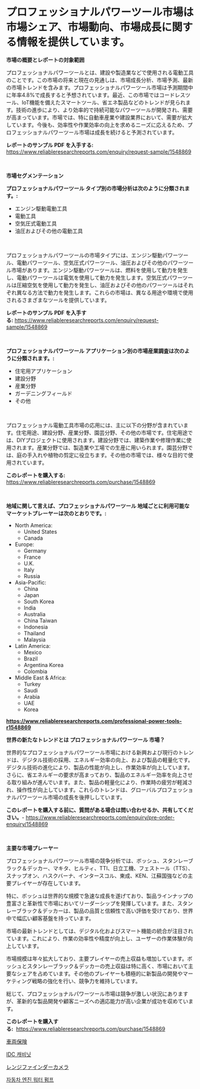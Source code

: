 <p><h1>プロフェッショナルパワーツール市場は市場シェア、市場動向、市場成長に関する情報を提供しています。</h1></p><p><strong>市場の概要とレポートの対象範囲</strong></p>
<p><p>プロフェッショナルパワーツールとは、建設や製造業などで使用される電動工具のことです。この市場の将来と現在の見通しは、市場成長分析、市場予測、最新の市場トレンドを含みます。プロフェッショナルパワーツール市場は予測期間中に年率4.8%で成長すると予想されています。最近、この市場ではコードレスツール、IoT機能を備えたスマートツール、省エネ製品などのトレンドが見られます。技術の進歩により、より効率的で持続可能なパワーツールが開発され、需要が高まっています。市場では、特に自動車産業や建設業界において、需要が拡大しています。今後も、効率性や作業効率の向上を求めるニーズに応えるため、プロフェッショナルパワーツール市場は成長を続けると予測されています。</p></p>
<p><strong>レポートのサンプル PDF を入手する:</strong> <a href="https://www.reliableresearchreports.com/enquiry/request-sample/1548869">https://www.reliableresearchreports.com/enquiry/request-sample/1548869</a></p>
<p>&nbsp;</p>
<p><strong>市場セグメンテーション</strong></p>
<p><strong>プロフェッショナルパワーツール タイプ別の市場分析は次のように分類されます。:</strong></p>
<p><ul><li>エンジン駆動電動工具</li><li>電動工具</li><li>空気圧式電動工具</li><li>油圧およびその他の電動工具</li></ul></p>
<p>&nbsp;</p>
<p><p>プロフェッショナルパワーツールの市場タイプには、エンジン駆動パワーツール、電動パワーツール、空気圧式パワーツール、油圧およびその他のパワーツール市場があります。エンジン駆動パワーツールは、燃料を使用して動力を発生し、電動パワーツールは電気を使用して動力を発生します。空気圧式パワーツールは圧縮空気を使用して動力を発生し、油圧およびその他のパワーツールはそれぞれ異なる方法で動力を発生します。これらの市場は、異なる用途や環境で使用されるさまざまなツールを提供しています。</p></p>
<p><strong>レポートのサンプル PDF を入手する:</strong>&nbsp;<a href="https://www.reliableresearchreports.com/enquiry/request-sample/1548869">https://www.reliableresearchreports.com/enquiry/request-sample/1548869</a></p>
<p>&nbsp;</p>
<p><strong> プロフェッショナルパワーツール アプリケーション別の市場産業調査は次のように分類されます。:</strong></p>
<p><ul><li>住宅用アプリケーション</li><li>建設分野</li><li>産業分野</li><li>ガーデニングフィールド</li><li>その他</li></ul></p>
<p>&nbsp;</p>
<p><p>プロフェッショナル電動工具市場の応用には、主に以下の分野が含まれています。住宅用途、建設分野、産業分野、園芸分野、その他の市場です。住宅用途では、DIYプロジェクトに使用されます。建設分野では、建築作業や修理作業に使用されます。産業分野では、製造業や工場での生産に用いられます。園芸分野では、庭の手入れや植物の剪定に役立ちます。その他の市場では、様々な目的で使用されています。</p></p>
<p><strong>このレポートを購入する:</strong>&nbsp; <a href="https://www.reliableresearchreports.com/purchase/1548869">https://www.reliableresearchreports.com/purchase/1548869</a></p>
<p>&nbsp;</p>
<p><strong>地域に関して言えば、プロフェッショナルパワーツール 地域ごとに利用可能なマーケットプレーヤーは次のとおりです。:</strong></p>
<p><ul>
    <li>
        North America:
        <ul>
            <li>United States</li>
            <li>Canada</li>
        </ul>
    </li>
    <li>
        Europe:
        <ul>
            <li>Germany</li>
            <li>France</li>
            <li>U.K.</li>
            <li>Italy</li>
            <li>Russia</li>
        </ul>
    </li>
    <li>
        Asia-Pacific:
        <ul>
            <li>China</li>
            <li>Japan</li>
            <li>South Korea</li>
            <li>India</li>
            <li>Australia</li>
            <li>China Taiwan</li>
            <li>Indonesia</li>
            <li>Thailand</li>
            <li>Malaysia</li>
        </ul>
    </li>
    <li>
        Latin America:
        <ul>
            <li>Mexico</li>
            <li>Brazil</li>
            <li>Argentina Korea</li>
            <li>Colombia</li>
        </ul>
    </li>
    <li>
        Middle East & Africa:
        <ul>
            <li>Turkey</li>
            <li>Saudi</li>
            <li>Arabia</li>
            <li>UAE</li>
            <li>Korea</li>
        </ul>
    </li>
    </ul></p>
<p><strong><a href="https://www.reliableresearchreports.com/professional-power-tools-r1548869">https://www.reliableresearchreports.com/professional-power-tools-r1548869</a></strong>&nbsp;</p>
<p><strong>世界の新たなトレンドとは プロフェッショナルパワーツール 市場？</strong></p>
<p><p>世界的なプロフェッショナルパワーツール市場における新興および現行のトレンドは、デジタル技術の採用、エネルギー効率の向上、および製品の軽量化です。デジタル技術の進化により、製品の性能が向上し、作業効率が向上しています。さらに、省エネルギーの要求が高まっており、製品のエネルギー効率を向上させる取り組みが進んでいます。また、製品の軽量化により、作業時の疲労が軽減され、操作性が向上しています。これらのトレンドは、グローバルプロフェッショナルパワーツール市場の成長を後押ししています。</p></p>
<p><strong>このレポートを購入する前に、質問がある場合は問い合わせるか、共有してください。</strong>- <a href="https://www.reliableresearchreports.com/enquiry/pre-order-enquiry/1548869">https://www.reliableresearchreports.com/enquiry/pre-order-enquiry/1548869</a></p>
<p>&nbsp;</p>
<p><strong>主要な市場プレーヤー</strong></p>
<p><p>プロフェッショナルパワーツール市場の競争分析では、ボッシュ、スタンレーブラック＆デッカー、マキタ、ヒルティ、TTI、日立工機、フェストール（TTS）、スナップオン、ハスクバーナ、インタースコル、東成、KEN、江蘇国強などの主要プレイヤーが存在しています。 </p><p>特に、ボッシュは世界的な規模で急速な成長を遂げており、製品ラインナップの豊富さと革新性で市場においてリーダーシップを発揮しています。また、スタンレーブラック＆デッカーは、製品の品質と信頼性で高い評価を受けており、世界中で幅広い顧客基盤を持っています。 </p><p>市場の最新トレンドとしては、デジタル化およびスマート機能の統合が注目されています。これにより、作業の効率性や精度が向上し、ユーザーの作業体験が向上しています。 </p><p>市場規模は年々拡大しており、主要プレイヤーの売上収益も増加しています。ボッシュとスタンレーブラック＆デッカーの売上収益は特に高く、市場において主要なシェアを占めています。その他のプレイヤーも積極的に新製品の開発やマーケティング戦略の強化を行い、競争力を維持しています。 </p><p>総じて、プロフェッショナルパワーツール市場は競争が激しい状況にありますが、革新的な製品開発や顧客ニーズへの適応能力が高い企業が成功を収めています。</p></p>
<p><strong>このレポートを購入する:</strong>&nbsp;&nbsp;<a href="https://www.reliableresearchreports.com/purchase/1548869">https://www.reliableresearchreports.com/purchase/1548869</a></p>
<p><p><a href="https://medium.com/@levihamilton5801940/%E8%BB%8A%E4%B8%A1%E4%BF%9D%E9%99%BA%E5%B8%82%E5%A0%B4%E3%83%AC%E3%83%9D%E3%83%BC%E3%83%88%E3%81%AF-%E3%81%93%E3%81%AE%E5%B8%82%E5%A0%B4%E3%81%AE%E6%9C%80%E6%96%B0%E3%81%AE%E3%83%88%E3%83%AC%E3%83%B3%E3%83%89%E3%82%84%E6%88%90%E9%95%B7%E6%A9%9F%E4%BC%9A%E3%82%92%E6%98%8E%E3%82%89%E3%81%8B%E3%81%AB%E3%81%97%E3%81%A6%E3%81%84%E3%81%BE%E3%81%99-ec45c98558fd">車両保険</a></p><p><a href="https://medium.com/@wilsoniehn789562023/idc-%EC%BA%90%EB%B9%84%EB%8B%9B-%EC%8B%9C%EC%9E%A5-%EA%B7%9C%EB%AA%A8%EC%99%80-%EC%8B%9C%EC%9E%A5-%EB%8F%99%ED%96%A5-%EC%99%84%EC%A0%84%ED%95%9C-%EC%82%B0%EC%97%85-%EA%B0%9C%EC%9A%94-2024%EB%85%84%EB%B6%80%ED%84%B0-2031%EB%85%84%EA%B9%8C%EC%A7%80-592f5bf9c4c1">IDC 캐비닛</a></p><p><a href="https://medium.com/@mookiesville/%E8%B7%9D%E9%9B%A2%E8%A8%88%E3%82%AB%E3%83%A1%E3%83%A9%E5%B8%82%E5%A0%B4%E5%B1%95%E6%9C%9B-%E6%A5%AD%E7%95%8C%E6%A6%82%E6%B3%81%E3%81%A8%E4%BA%88%E6%B8%AC-2024%E5%B9%B4%E3%81%8B%E3%82%892031%E5%B9%B4%E3%81%BE%E3%81%A7-bd4cc84fa93b">レンジファインダーカメラ</a></p><p><a href="https://medium.com/@johnsonlowe2023_38650/%EC%9E%90%EB%8F%99%EC%B0%A8-%EC%97%94%EC%A7%84-%EC%9B%8C%ED%84%B0-%ED%8E%8C%ED%94%84-%EC%8B%9C%EC%9E%A5-%EA%B2%BD%EC%9F%81-%EB%B6%84%EC%84%9D-%EC%8B%9C%EC%9E%A5-%EB%8F%99%ED%96%A5-%EB%B0%8F-2031%EB%85%84%EA%B9%8C%EC%A7%80%EC%9D%98-%EC%98%88%EC%B8%A1-4882bfe29f3c">자동차 엔진 워터 펌프</a></p></p>